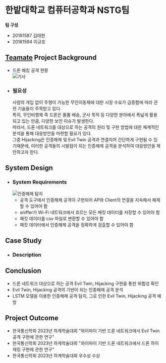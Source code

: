 # 한밭대학교 컴퓨터공학과 NSTG팀

**팀 구성**
- 20181587 김태현
- 20181594 이규호

## <u>Teamate</u> Project Background
- 드론 해킹 공격 현황  
  ![기사](https://github.com/HBNU-SWUNIV/come-capstone23-nstg/assets/121182760/e33e6234-01b9-493f-a2f5-62811af1240e)
  
- ### 필요성
  사람의 개입 없이 주행이 가능한 무인이동체에 대한 시장 수요가 급증함에 따라 관련 기술들이 주목받고 있다.  
  특히, 무인비행체 즉 드론은 물품 배송, 군사 목적 등 다양한 분야에서 폭넓게 활용되고 있는 만큼, 다양한 보안 이슈가 발생한다.  
  따라서, 드론 네트워크를 대상으로 하는 공격의 원리 및 구현 방법에 대한 체계적인 분석을 통해 대응방안을 마련할 필요가 있다.  
  그중 Hijacking은 인증해제 및 Evil Twin 공격과 연결지어 간단하게 구현될 수 있기때문에, 이러한 공격들의 시발점이 되는 인증해제 공격을 분석하여 대응방안을 제안하고자 한다.
  
## System Design
  - ### System Requirements
    ![인증해제 탐지](https://github.com/HBNU-SWUNIV/come-capstone23-nstg/assets/121182760/daa52acd-5fd1-46c7-b40e-fab2052b40f7)  
    - 공격 도구에서 인증해제 공격이 구현되어 AP와 Client의 연결을 지속해서 해제할 수 있어야 함
    - sniffer가 Wi-Fi 네트워크에서 흐르는 모든 패킷 데이터를 저장할 수 있어야 함
    - 패킷 데이터를 csv 파일로 변환할 수 있어야 함
    - 패킷 데이터에서 인증해제 공격을 정확하게 검출할 수 있어야 함
    
## Case Study
  - ### Description
  
  
## Conclusion
  - 드론 네트워크 대상으로 하는 공격 Evil Twin, Hijacking 구현을 통한 위험성 확인
  - Evil Twin, Hijacking 공격의 기반이 되는 인증해제 공격 분석
  - LSTM 모델을 이용한 인증해제 공격 탐지, 그로 인한 Evil Twin, Hijacking 공격 예방
    
  
## Project Outcome
- 한국통신학회 2023년 하계학술대회 "와이파이 기반 드론 네트워크에서 Evil Twin 공격 구현에 관한 연구"
- 한국통신학회 2023년 하계학술대회 "와이파이 기반 드론 네트워크에서 드론 하이재킹 구현에 관한 연구"
- 한국통신학회 2023년 하계학술대회 우수상 수상
